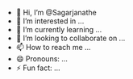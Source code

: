 - 👋 Hi, I’m @Sagarjanathe
- 👀 I’m interested in ...
- 🌱 I’m currently learning ...
- 💞️ I’m looking to collaborate on ...
- 📫 How to reach me ...
- 😄 Pronouns: ...
- ⚡ Fun fact: ...

<!---
Sagarjanathe/Sagarjanathe is a ✨ special ✨ repository because its `README.md` (this file) appears on your GitHub profile.
You can click the Preview link to take a look at your changes.
--->
